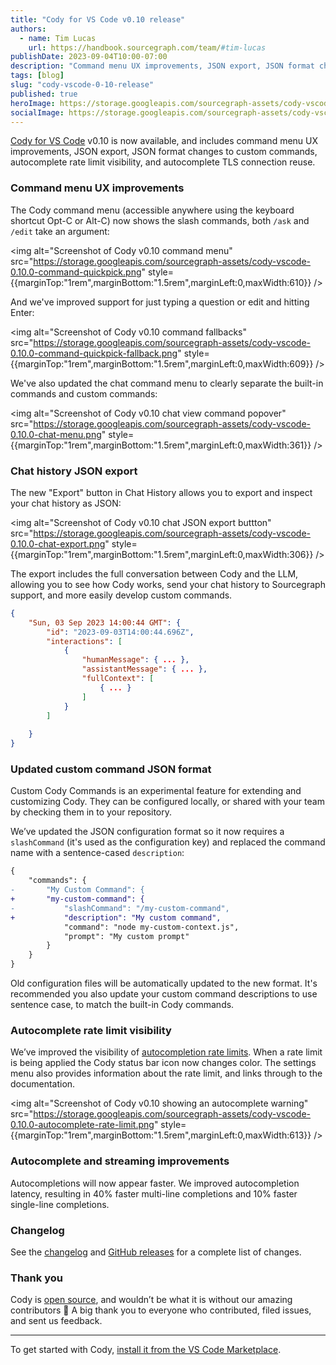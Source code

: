 ```yaml
---
title: "Cody for VS Code v0.10 release"
authors:
  - name: Tim Lucas
    url: https://handbook.sourcegraph.com/team/#tim-lucas
publishDate: 2023-09-04T10:00-07:00
description: "Command menu UX improvements, JSON export, JSON format changes to custom commands, autocomplete rate limit visibility, and autocomplete TLS connection reuse."
tags: [blog]
slug: "cody-vscode-0-10-release"
published: true
heroImage: https://storage.googleapis.com/sourcegraph-assets/cody-vscode-0.10.0-og-image.jpg
socialImage: https://storage.googleapis.com/sourcegraph-assets/cody-vscode-0.10.0-og-image.jpg
---
```


[Cody for VS Code](https://marketplace.visualstudio.com/items?itemName=sourcegraph.cody-ai) v0.10 is now available, and includes command menu UX improvements, JSON export, JSON format changes to custom commands, autocomplete rate limit visibility, and autocomplete TLS connection reuse.

### Command menu UX improvements

The Cody command menu (accessible anywhere using the keyboard shortcut Opt-C or Alt-C) now shows the slash commands, both `/ask` and `/edit` take an argument: 

<img alt="Screenshot of Cody v0.10 command menu" src="https://storage.googleapis.com/sourcegraph-assets/cody-vscode-0.10.0-command-quickpick.png" style={{marginTop:"1rem",marginBottom:"1.5rem",marginLeft:0,maxWidth:610}} />

And we've improved support for just typing a question or edit and hitting Enter:

<img alt="Screenshot of Cody v0.10 command fallbacks" src="https://storage.googleapis.com/sourcegraph-assets/cody-vscode-0.10.0-command-quickpick-fallback.png" style={{marginTop:"1rem",marginBottom:"1.5rem",marginLeft:0,maxWidth:609}} />

We've also updated the chat command menu to clearly separate the built-in commands and custom commands:

<img alt="Screenshot of Cody v0.10 chat view command popover" src="https://storage.googleapis.com/sourcegraph-assets/cody-vscode-0.10.0-chat-menu.png" style={{marginTop:"1rem",marginBottom:"1.5rem",marginLeft:0,maxWidth:361}} />

### Chat history JSON export

The new "Export" button in Chat History allows you to export and inspect your chat history as JSON:

<img alt="Screenshot of Cody v0.10 chat JSON export buttton" src="https://storage.googleapis.com/sourcegraph-assets/cody-vscode-0.10.0-chat-export.png" style={{marginTop:"1rem",marginBottom:"1.5rem",marginLeft:0,maxWidth:306}} />

The export includes the full conversation between Cody and the LLM, allowing you to see how Cody works, send your chat history to Sourcegraph support, and more easily develop custom commands.

```json
{
    "Sun, 03 Sep 2023 14:00:44 GMT": {
        "id": "2023-09-03T14:00:44.696Z",
        "interactions": [
            {
                "humanMessage": { ... },
                "assistantMessage": { ... },
                "fullContext": [
                    { ... }
                ]
            }
        ]
        
    }
}
```

### Updated custom command JSON format

Custom Cody Commands is an experimental feature for extending and customizing Cody. They can be configured locally, or shared with your team by checking them in to your repository.

We’ve updated the JSON configuration format so it now requires a `slashCommand` (it's used as the configuration key) and replaced the command name with a sentence-cased `description`:

```diff
{
    "commands": {
-       "My Custom Command": {
+       "my-custom-command": {
-           "slashCommand": "/my-custom-command",
+           "description": "My custom command",
            "command": "node my-custom-context.js",
            "prompt": "My custom prompt"
        }
    }
}
```

Old configuration files will be automatically updated to the new format. It's recommended you also update your custom command descriptions to use sentence case, to match the built-in Cody commands.

### Autocomplete rate limit visibility

We’ve improved the visibility of [autocompletion rate limits](https://docs.sourcegraph.com/cody/troubleshooting#autocomplete-rate-limits). When a rate limit is being applied the Cody status bar icon now changes color. The settings menu also provides information about the rate limit, and links through to the documentation.

<img alt="Screenshot of Cody v0.10 showing an autocomplete warning" src="https://storage.googleapis.com/sourcegraph-assets/cody-vscode-0.10.0-autocomplete-rate-limit.png" style={{marginTop:"1rem",marginBottom:"1.5rem",marginLeft:0,maxWidth:613}} />

### Autocomplete and streaming improvements

Autocompletions will now appear faster. We improved autocompletion latency, resulting in 40% faster multi-line completions and 10% faster single-line completions.  


### Changelog

See the [changelog](https://github.com/sourcegraph/cody/blob/main/vscode/CHANGELOG.md) and [GitHub releases](https://github.com/sourcegraph/cody/releases) for a complete list of changes.

### Thank you

Cody is [open source](https://github.com/sourcegraph/cody), and wouldn’t be what it is without our amazing contributors 💖 A big thank you to everyone who contributed, filed issues, and sent us feedback.

<hr style={{marginTop:"2rem",marginBottom:"2rem"}}/>

To get started with Cody, [install it from the VS Code Marketplace](https://marketplace.visualstudio.com/items?itemName=sourcegraph.cody-ai).
